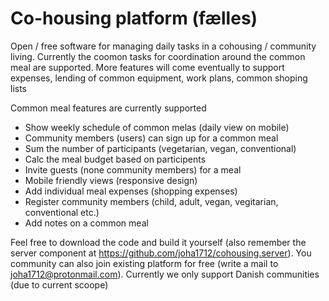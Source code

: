 # Co-housing platform (fælles)
Open / free software for managing daily tasks in a cohousing / community living.
Currently the coomon tasks for coordination around the common meal are supported. 
More features will come eventually to support expenses, lending of common equipment, work plans, common shoping lists 

Common meal features are currently supported
* Show weekly schedule of common melas (daily view on mobile)
* Community members (users) can sign up for a common meal
* Sum the number of participants (vegetarian, vegan, conventional)
* Calc the meal budget based on participents
* Invite guests (none community members) for a meal
* Mobile friendly views (responsive design)
* Add individual meal expenses (shopping expenses)
* Register community members (child, adult, vegan, vegitarian, conventional etc.)
* Add notes on a common meal

Feel free to download the code and build it yourself (also remember the server component at https://github.com/joha1712/cohousing.server).
You community can also join existing platform for free (write a mail to joha1712@protonmail.com). Currently we only support Danish communities (due to current scoope)
